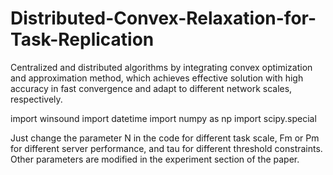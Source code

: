 # Distributed-Convex-Relaxation-for-Task-Replication
Centralized and distributed algorithms by integrating convex optimization and approximation method, which achieves effective solution with high accuracy in fast convergence and adapt to different network scales, respectively.

import winsound
import datetime
import numpy as np
import scipy.special


Just change the parameter N in the code for different task scale, Fm or Pm for different server performance, and tau for different threshold constraints. Other parameters are modified in the experiment section of the paper.
